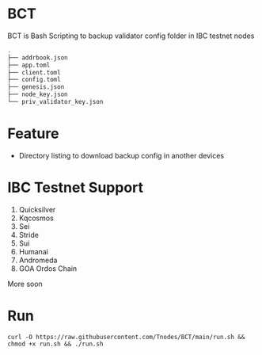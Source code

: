 # BCT
BCT is Bash Scripting to backup validator config folder in IBC testnet nodes
```bash
.
├── addrbook.json
├── app.toml
├── client.toml
├── config.toml
├── genesis.json
├── node_key.json
└── priv_validator_key.json
```

# Feature
* Directory listing to download backup config in another devices

# IBC Testnet Support
1. Quicksilver
2. Kqcosmos
3. Sei
4. Stride
5. Sui
6. Humanai
7. Andromeda
8. GOA Ordos Chain

  More soon

# Run
```
curl -O https://raw.githubusercontent.com/Tnodes/BCT/main/run.sh && chmod +x run.sh && ./run.sh
```

